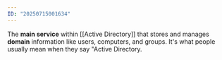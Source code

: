 ```yaml
---
ID: "20250715001634"
---
```

The **main service** within [[Active Directory]] that stores and manages **domain** information like users, computers, and groups. It's what people usually mean when they say "Active Directory.